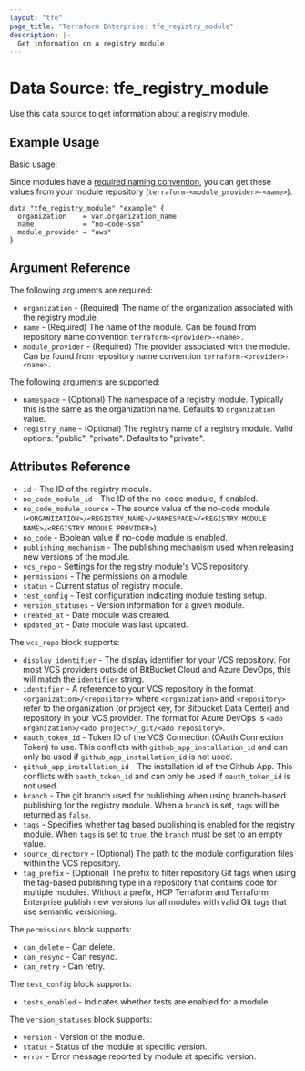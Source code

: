 ```yaml
---
layout: "tfe"
page_title: "Terraform Enterprise: tfe_registry_module"
description: |-
  Get information on a registry module
---
```


# Data Source: tfe_registry_module

Use this data source to get information about a registry module.

## Example Usage

Basic usage:

Since modules have a [required naming convention](https://developer.hashicorp.com/terraform/registry/modules/publish#requirements), you can get these values from your module repository (`terraform-<module_provider>-<name>`). 

```hcl
data "tfe_registry_module" "example" {
  organization    = var.organization_name
  name            = "no-code-ssm"
  module_provider = "aws"
}
```

## Argument Reference

The following arguments are required:

* `organization` - (Required) The name of the organization associated with the registry module.
* `name` - (Required) The name of the module. Can be found from repository name convention `terraform-<provider>-<name>.`
* `module_provider` - (Required) The provider associated with the module. Can be found from repository name convention `terraform-<provider>-<name>.`

The following arguments are supported:

* `namespace` - (Optional) The namespace of a registry module. Typically this is the same as the organization name. Defaults to `organization` value.
* `registry_name` - (Optional) The registry name of a registry module. Valid options: "public", "private". Defaults to "private".

## Attributes Reference

* `id` - The ID of the registry module.
* `no_code_module_id` - The ID of the no-code module, if enabled.
* `no_code_module_source` - The source value of the no-code module (`<ORGANIZATION>/<REGISTRY_NAME>/<NAMESPACE>/<REGISTRY MODULE NAME>/<REGISTRY MODULE PROVIDER>`).
* `no_code` - Boolean value if no-code module is enabled.
* `publishing_mechanism` - The publishing mechanism used when releasing new versions of the module.
* `vcs_repo` - Settings for the registry module's VCS repository. 
* `permissions` - The permissions on a module.
* `status` - Current status of registry module.
* `test_config` - Test configuration indicating module testing setup.
* `version_statuses` - Version information for a given module.
* `created_at` - Date module was created.
* `updated_at` - Date module was last updated.

The `vcs_repo` block supports:

* `display_identifier` - The display identifier for your VCS repository.
  For most VCS providers outside of BitBucket Cloud and Azure DevOps, this will match the `identifier`
  string.
* `identifier` - A reference to your VCS repository in the format
  `<organization>/<repository>` where `<organization>` and `<repository>` refer to the organization (or project key, for Bitbucket Data Center)
  and repository in your VCS provider. The format for Azure DevOps is `<ado organization>/<ado project>/_git/<ado repository>`.
* `oauth_token_id` - Token ID of the VCS Connection (OAuth Connection Token) to use. This conflicts with `github_app_installation_id` and can only be used if `github_app_installation_id` is not used.
* `github_app_installation_id` - The installation id of the Github App. This conflicts with `oauth_token_id` and can only be used if `oauth_token_id` is not used.
* `branch` - The git branch used for publishing when using branch-based publishing for the registry module. When a `branch` is set, `tags` will be returned as `false`.
* `tags` - Specifies whether tag based publishing is enabled for the registry module. When `tags` is set to `true`, the `branch` must be set to an empty value.
* `source_directory` - (Optional) The path to the module configuration files within the VCS repository.
* `tag_prefix` - (Optional) The prefix to filter repository Git tags when using the tag-based publishing type in a repository that contains code for multiple modules. Without a prefix, HCP Terraform and Terraform Enterprise publish new versions for all modules with valid Git tags that use semantic versioning.

The `permissions` block supports:

- `can_delete` - Can delete.
- `can_resync` - Can resync.
- `can_retry` -  Can retry.

The `test_config` block supports:

- `tests_enabled` - Indicates whether tests are enabled for a module

The `version_statuses` block supports:

- `version` - Version of the module.
- `status` - Status of the module at specific version.
- `error` - Error message reported by module at specific version.
